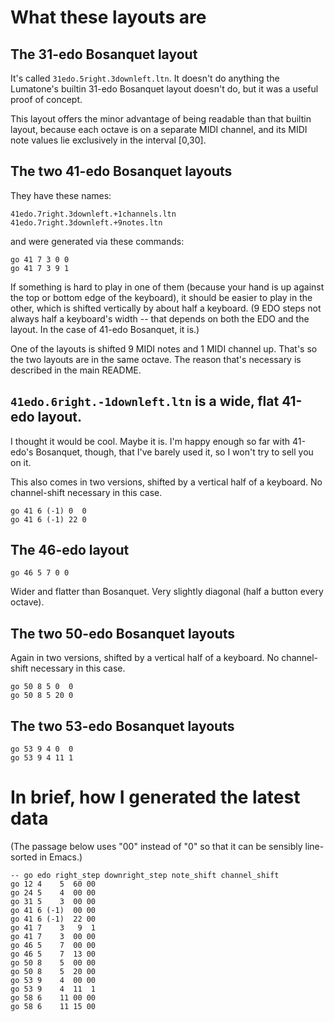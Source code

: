 # What these layouts are

## The 31-edo Bosanquet layout

It's called `31edo.5right.3downleft.ltn`.
It doesn't do anything the Lumatone's builtin
31-edo Bosanquet layout doesn't do,
but it was a useful proof of concept.

This layout offers the minor advantage of
being readable than that builtin layout,
because each octave is on a separate MIDI channel,
and its MIDI note values lie exclusively in the interval [0,30].

## The two 41-edo Bosanquet layouts

They have these names:
```
41edo.7right.3downleft.+1channels.ltn
41edo.7right.3downleft.+9notes.ltn
```

and were generated via these commands:
```
go 41 7 3 0 0
go 41 7 3 9 1
```

If something is hard to play in one of them
(because your hand is up against the top or bottom edge of the keyboard),
it should be easier to play in the other,
which is shifted vertically by about half a keyboard.
(9 EDO steps not always half a keyboard's width --
that depends on both the EDO and the layout.
In the case of 41-edo Bosanquet, it is.)

One of the layouts is shifted 9 MIDI notes and 1 MIDI channel up.
That's so the two layouts are in the same octave.
The reason that's necessary is described in the main README.


## `41edo.6right.-1downleft.ltn` is a wide, flat 41-edo layout.

I thought it would be cool. Maybe it is.
I'm happy enough so far with 41-edo's Bosanquet, though,
that I've barely used it, so I won't try to sell you on it.

This also comes in two versions,
shifted by a vertical half of a keyboard.
No channel-shift necessary in this case.

```
go 41 6 (-1) 0  0
go 41 6 (-1) 22 0
```

## The 46-edo layout

```
go 46 5 7 0 0
```

Wider and flatter than Bosanquet.
Very slightly diagonal (half a button every octave).


## The two 50-edo Bosanquet layouts

Again in two versions,
shifted by a vertical half of a keyboard.
No channel-shift necessary in this case.

```
go 50 8 5 0  0
go 50 8 5 20 0
```

## The two 53-edo Bosanquet layouts

```
go 53 9 4 0  0
go 53 9 4 11 1
```

# In brief, how I generated the latest data

(The passage below uses "00" instead of "0"
so that it can be sensibly line-sorted in Emacs.)

```
-- go edo right_step downright_step note_shift channel_shift
go 12 4    5  60 00
go 24 5    4  00 00
go 31 5    3  00 00
go 41 6 (-1)  00 00
go 41 6 (-1)  22 00
go 41 7    3   9  1
go 41 7    3  00 00
go 46 5    7  00 00
go 46 5    7  13 00
go 50 8    5  00 00
go 50 8    5  20 00
go 53 9    4  00 00
go 53 9    4  11  1
go 58 6    11 00 00
go 58 6    11 15 00
```
